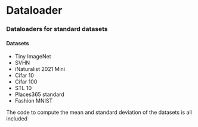 # Dataloader
### Dataloaders for standard datasets

#### Datasets
- Tiny ImageNet
- SVHN
- iNaturalist 2021 Mini
- Cifar 10
- Cifar 100
- STL 10
- Places365 standard
- Fashion MNIST

The code to compute the mean and standard deviation of the datasets is all included
